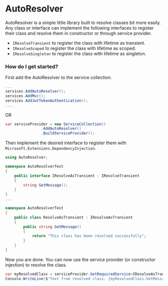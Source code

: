 # AutoResolver
AutoResolver is a simple little library built to resolve classes bit more easily. Any class or interface can implement the following interfaces to register their class and resolve them in constructor or through service provider.
- `IResolveTransient` to register the class with lifetime as transient.
- `IResolveScoped` to register the class with lifetime as scoped.
- `IResolveSingleton` to register the class with lifetime as singleton.

### How do I get started?
First add the AutoResolver to the service collection.
```csharp
...
services.AddAutoResolver();
services.AddMvc();
services.AddJwtTokenAuthentication();
....
```
OR
```csharp
var serviceProvider = new ServiceCollection()
                .AddAutoResolver()
                .BuildServiceProvider();
```

Then implement the desired interface to register them with `Microsoft.Extensions.DependencyInjection`.
```csharp
using AutoResolver;

namespace AutoResolverTest
{
    public interface IResolveAsTransient : IResolveTransient
    {
        string GetMessage();
    }
}
...

namespace AutoResolverTest
{
    public class ResolveAsTransient : IResolveAsTransient
    {
        public string GetMessage()
        {
            return "This class has been resolved successfully";
        }
    }
}
```
Now you are done. You can now use the service provider (or constructor injection) to resolve the class. 
```csharp
var myResolvedClass = serviceProvider.GetRequiredService<IResolveAsTransient>();
Console.WriteLine($"Text from resolved class: {myResolvedClass.GetMessage()}");
```
